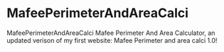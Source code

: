 # MafeePerimeterAndAreaCalci
MafeePerimeterAndAreaCalci Mafee Perimeter And Area Calculator, an updated verison of my first website: Mafee Perimeter and area calci 1.0!
